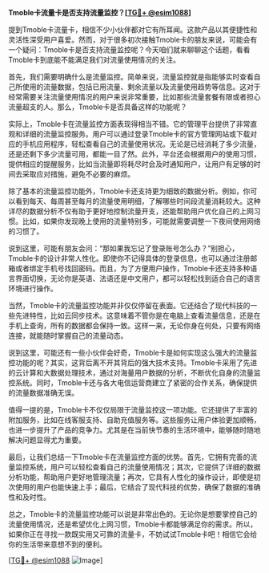 **Tmoble卡流量卡是否支持流量监控？[[TG💪+ @esim1088](https://t.me/s/esim1088)]**

提到Tmoble卡流量卡，相信不少小伙伴都对它有所耳闻。这款产品以其便捷性和灵活性深受用户喜爱。然而，对于很多初次接触Tmoble卡的朋友来说，可能会有一个疑问：Tmoble卡是否支持流量监控呢？今天咱们就来聊聊这个话题，看看Tmoble卡到底能不能满足我们对流量使用情况的关注。

首先，我们需要明确什么是流量监控。简单来说，流量监控就是指能够实时查看自己所使用的流量数据，包括已用流量、剩余流量以及流量使用趋势等信息。这对于经常需要关注流量使用情况的用户来说非常重要，比如那些流量套餐有限或者担心流量超支的人。那么，Tmoble卡是否具备这样的功能呢？

实际上，Tmoble卡在流量监控方面表现得相当不错。它的管理平台提供了非常直观和详细的流量监控服务。用户可以通过登录Tmoble卡的官方管理网站或下载对应的手机应用程序，轻松查看自己的流量使用状况。无论是已经消耗了多少流量，还是还剩下多少流量可用，都能一目了然。此外，平台还会根据用户的使用习惯，提供相应的提醒服务，比如当流量即将耗尽时会及时通知用户，让用户有足够的时间去采取应对措施，避免不必要的麻烦。

除了基本的流量监控功能外，Tmoble卡还支持更为细致的数据分析。例如，你可以看到每天、每周甚至每月的流量使用明细，了解哪些时间段流量消耗较大。这种详尽的数据分析不仅有助于更好地控制流量开支，还能帮助用户优化自己的上网习惯。比如，如果你发现晚上使用的流量特别多，可能就需要调整一下夜间使用网络的习惯了。

说到这里，可能有朋友会问：“那如果我忘记了登录账号怎么办？”别担心，Tmoble卡的设计非常人性化。即使你不记得具体的登录信息，也可以通过注册邮箱或者绑定手机号找回密码。而且，为了方便用户操作，Tmoble卡还支持多种语言界面切换，无论你是英语、法语还是中文用户，都可以轻松找到适合自己的语言环境进行操作。

当然，Tmoble卡的流量监控功能并非仅仅停留在表面。它还结合了现代科技的一些先进特性，比如云同步技术。这意味着不管你是在电脑上查看流量信息，还是在手机上查询，所有的数据都会保持一致。这样一来，无论你身在何处，只要有网络连接，就能随时掌握自己的流量动态。

说到这里，可能还有一些小伙伴会好奇，Tmoble卡是如何实现这么强大的流量监控功能的呢？其实，这背后离不开其背后的强大技术支持。Tmoble卡采用了先进的云计算和大数据处理技术，通过对海量用户数据的分析，不断优化自身的流量监控系统。同时，Tmoble卡还与各大电信运营商建立了紧密的合作关系，确保提供的流量数据准确无误。

值得一提的是，Tmoble卡不仅仅局限于流量监控这一项功能。它还提供了丰富的附加服务，比如在线客服支持、自助充值服务等。这些服务让用户体验更加顺畅，也进一步提升了产品的竞争力。尤其是在当前快节奏的生活环境中，能够随时随地解决问题显得尤为重要。

最后，让我们总结一下Tmoble卡在流量监控方面的优势。首先，它拥有完善的流量监控系统，用户可以轻松查看自己的流量使用情况；其次，它提供了详细的数据分析功能，帮助用户更好地管理流量；再次，它具有人性化的操作设计，即使是初次使用的用户也能快速上手；最后，它结合了现代科技的优势，确保了数据的准确性和及时性。

总之，Tmoble卡的流量监控功能可以说是非常出色的。无论你是想要掌控自己的流量使用情况，还是希望优化上网习惯，Tmoble卡都能够满足你的需求。所以，如果你正在寻找一款既实用又可靠的流量卡，不妨试试Tmoble卡吧！相信它会给你的生活带来意想不到的便利。

[[TG💪+ @esim1088](https://t.me/s/esim1088) ![Image](https://i.postimg.cc/4NQfJmqS/Snipaste-2025-05-13-00-14-12.png)]
